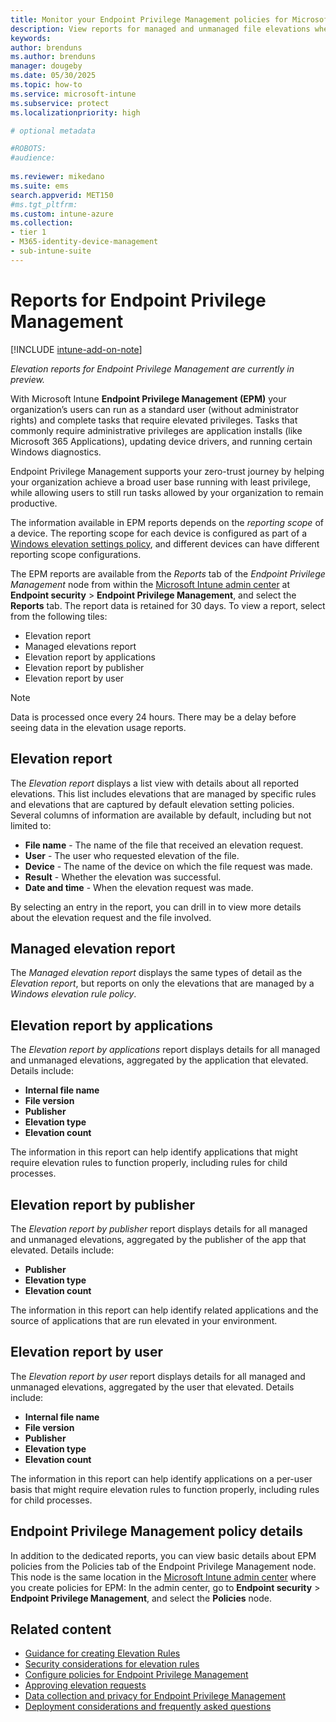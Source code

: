```yaml
---
title: Monitor your Endpoint Privilege Management policies for Microsoft Intune
description: View reports for managed and unmanaged file elevations when you use Endpoint Privilege Management for Microsoft Intune.
keywords:
author: brenduns
ms.author: brenduns
manager: dougeby
ms.date: 05/30/2025
ms.topic: how-to
ms.service: microsoft-intune
ms.subservice: protect
ms.localizationpriority: high

# optional metadata

#ROBOTS:
#audience:
 
ms.reviewer: mikedano
ms.suite: ems
search.appverid: MET150
#ms.tgt_pltfrm:
ms.custom: intune-azure
ms.collection:
- tier 1
- M365-identity-device-management
- sub-intune-suite
---
```


# Reports for Endpoint Privilege Management

[!INCLUDE [intune-add-on-note](../includes/intune-add-on-note.md)]

*Elevation reports for Endpoint Privilege Management are currently in preview.*

With Microsoft Intune **Endpoint Privilege Management (EPM)** your organization’s users can run as a standard user (without administrator rights) and complete tasks that require elevated privileges. Tasks that commonly require administrative privileges are application installs (like Microsoft 365 Applications), updating device drivers, and running certain Windows diagnostics.

Endpoint Privilege Management supports your zero-trust journey by helping your organization achieve a broad user base running with least privilege, while allowing users to still run tasks allowed by your organization to remain productive.

The information available in EPM reports depends on the *reporting scope* of a device. The reporting scope for each device is configured as part of a [Windows elevation settings policy](../protect/epm-policies.md#windows-elevation-settings-policy), and different devices can have different reporting scope configurations.

The EPM reports are available from the *Reports* tab of the *Endpoint Privilege Management* node from within the [Microsoft Intune admin center](https://go.microsoft.com/fwlink/?linkid=2109431) at **Endpoint security** > **Endpoint Privilege Management**, and select the **Reports** tab. The report data is retained for 30 days. To view a report, select from the following tiles:

- Elevation report
- Managed elevations report
- Elevation report by applications
- Elevation report by publisher
- Elevation report by user

> [!NOTE]
>
> Data is processed once every 24 hours. There may be a delay before seeing data in the elevation usage reports.

## Elevation report

The *Elevation report* displays a list view with details about all reported elevations. This list includes elevations that are managed by specific rules and elevations that are captured by default elevation setting policies. Several columns of information are available by default, including but not limited to:

- **File name** - The name of the file that received an elevation request.
- **User** - The user who requested elevation of the file.
- **Device** - The name of the device on which the file request was made.
- **Result** - Whether the elevation was successful.
- **Date and time** - When the elevation request was made.

By selecting an entry in the report, you can drill in to view more details about the elevation request and the file involved.

## Managed elevation report

The *Managed elevation report* displays the same types of detail as the *Elevation report*, but reports on only the elevations that are managed by a *Windows elevation rule policy*.

## Elevation report by applications

The *Elevation report by applications* report displays details for all managed and unmanaged elevations, aggregated by the application that elevated. Details include:

- **Internal file name**
- **File version**
- **Publisher**
- **Elevation type**
- **Elevation count**

The information in this report can help identify applications that might require elevation rules to function properly, including rules for child processes.

## Elevation report by publisher

The *Elevation report by publisher* report displays details for all managed and unmanaged elevations, aggregated by the publisher of the app that elevated. Details include:

- **Publisher**
- **Elevation type**
- **Elevation count**

The information in this report can help identify related applications and the source of applications that are run elevated in your environment.

## Elevation report by user

The *Elevation report by user* report displays details for all managed and unmanaged elevations, aggregated by the user that elevated. Details include:

- **Internal file name**
- **File version**
- **Publisher**
- **Elevation type**
- **Elevation count**

The information in this report can help identify applications on a per-user basis that might require elevation rules to function properly, including rules for child processes.

## Endpoint Privilege Management policy details

In addition to the dedicated reports, you can view basic details about EPM policies from the Policies tab of the Endpoint Privilege Management node. This node is the same location in the [Microsoft Intune admin center](https://go.microsoft.com/fwlink/?linkid=2109431) where you create policies for EPM: In the admin center, go to **Endpoint security** > **Endpoint Privilege Management**, and select the **Policies** node.

## Related content

- [Guidance for creating Elevation Rules](../protect/epm-guidance-for-creating-rules.md)
- [Security considerations for elevation rules](../protect/epm-overview.md#security-considerations)
- [Configure policies for Endpoint Privilege Management](../protect/epm-policies.md)
- [Approving elevation requests](../protect/epm-support-approved.md)
- [Data collection and privacy for Endpoint Privilege Management](../protect/epm-data-collection.md)
- [Deployment considerations and frequently asked questions](../protect/epm-deployment-considerations-ki.md)
